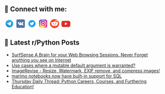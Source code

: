 ## 🔎 Connect with me:
[<img src="https://github.com/bullbesh/bullbesh/blob/main/images/Telegram.png" width="32" height="32" />](https://t.me/bullbesh)
[<img src="https://github.com/bullbesh/bullbesh/blob/main/images/VK.png" width="32" height="32" />](https://vk.com/bullbesh)
[<img src="https://github.com/bullbesh/bullbesh/blob/main/images/Twitter.png" width="32" height="32" />](https://twitter.com/bullbesh1)
[<img src="https://github.com/bullbesh/bullbesh/blob/main/images/Instagram.png" width="32" height="32" />](https://www.instagram.com/bullbesh)
[<img src="https://github.com/bullbesh/bullbesh/blob/main/images/Reddit.png" width="32" height="32" />](https://www.reddit.com/user/bullbesh)
[<img src="https://github.com/bullbesh/bullbesh/blob/main/images/YouTube.png" width="32" height="32" />](https://www.youtube.com/channel/UCtfjRs6uzgq5mfm8S06WTcg)

## 📕 Latest r/Python Posts
<!-- BLOG-POST-LIST:START -->
- [SurfSense A Brain for your Web Browsing Sessions. Never Forget anything you see on Internet](https://www.reddit.com/r/Python/comments/1esm0io/surfsense_a_brain_for_your_web_browsing_sessions/)
- [Use cases where a mutable default argument is warranted?](https://www.reddit.com/r/Python/comments/1eskrri/use_cases_where_a_mutable_default_argument_is/)
- [ImageRevise - Resize, Watermark, EXIF remove, and compress images!](https://www.reddit.com/r/Python/comments/1esjwv3/imagerevise_resize_watermark_exif_remove_and/)
- [marimo notebooks now have built-in support for SQL](https://www.reddit.com/r/Python/comments/1eshjs4/marimo_notebooks_now_have_builtin_support_for_sql/)
- [Thursday Daily Thread: Python Careers, Courses, and Furthering Education!](https://www.reddit.com/r/Python/comments/1esgse1/thursday_daily_thread_python_careers_courses_and/)
<!-- BLOG-POST-LIST:END -->
